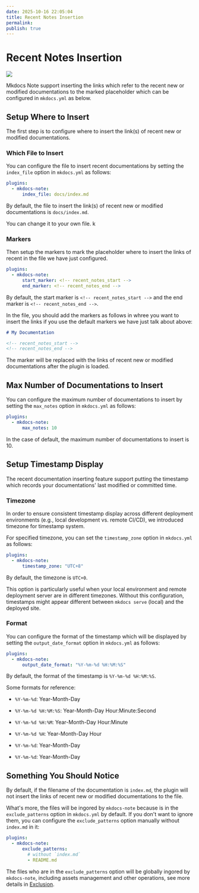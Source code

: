 ```yaml
---
date: 2025-10-16 22:05:04
title: Recent Notes Insertion
permalink: 
publish: true
---
```


# Recent Notes Insertion

![](recent_insert_demo.png)

Mkdocs Note support inserting the links which refer to the recent new or modified documentations to the marked placeholder which can be configured in `mkdocs.yml` as below.

## Setup Where to Insert

The first step is to configure where to insert the link(s) of recent new or modified documentations.

### Which File to Insert

You can configure the file to insert recent documentations by setting the `index_file` option in `mkdocs.yml` as follows:

```yaml
plugins:
  - mkdocs-note:
      index_file: docs/index.md
```

By default, the file to insert the link(s) of recent new or modified documentations is `docs/index.md`.

You can change it to your own file.
k
### Markers

Then setup the markers to mark the placeholder where to insert the links of recent in the file we have just configured.

```yaml
plugins:
  - mkdocs-note:
      start_marker: <!-- recent_notes_start -->
      end_marker: <!-- recent_notes_end -->
```

By default, the start marker is `<!-- recent_notes_start -->` and the end marker is `<!-- recent_notes_end -->`.

In the file, you should add the markers as follows in whree you want to insert the links if you use the default markers we have just talk about above:

```markdown
# My Documentation

<!-- recent_notes_start -->
<!-- recent_notes_end -->
```

The marker will be replaced with the links of recent new or modified documentations after the plugin is loaded.

## Max Number of Documentations to Insert

You can configure the maximum number of documentations to insert by setting the `max_notes` option in `mkdocs.yml` as follows:

```yaml
plugins:
  - mkdocs-note:
      max_notes: 10
```

In the case of default, the maximum number of documentations to insert is 10.

## Setup Timestamp Display

The recent documentation inserting feature support putting the timestamp which records your documentations' last modified or committed time.

### Timezone

In order to ensure consistent timestamp display across different deployment environments (e.g., local development vs. remote CI/CD), we introduced timezone for timestamp system.

For specified timezone, you can set the `timestamp_zone` option in `mkdocs.yml` as follows:

```yaml
plugins:
  - mkdocs-note:
      timestamp_zone: "UTC+8"
```

By default, the timezone is `UTC+0`.

This option is particularly useful when your local environment and remote deployment server are in different timezones. Without this configuration, timestamps might appear different between `mkdocs serve` (local) and the deployed site.

### Format

You can configure the format of the timestamp which will be displayed by setting the `output_date_format` option in `mkdocs.yml` as follows:

```yaml
plugins:
  - mkdocs-note:
      output_date_format: "%Y-%m-%d %H:%M:%S"
```

By default, the format of the timestamp is `%Y-%m-%d %H:%M:%S`.

Some formats for reference:

- `%Y-%m-%d`: Year-Month-Day

- `%Y-%m-%d %H:%M:%S`: Year-Month-Day Hour:Minute:Second

- `%Y-%m-%d %H:%M`: Year-Month-Day Hour:Minute

- `%Y-%m-%d %H`: Year-Month-Day Hour

- `%Y-%m-%d`: Year-Month-Day

- `%Y-%m-%d`: Year-Month-Day

## Something You Should Notice

By default, if the filename of the documentation is `index.md`, the plugin will not insert the links of recent new or modified documentations to the file.

What's more, the files will be ingored by `mkdocs-note` because is in the `exclude_patterns` option in `mkdocs.yml` by default. If you don't want to ignore them, you can configure the `exclude_patterns` option manually without `index.md` in it:

```yaml
plugins:
  - mkdocs-note:
      exclude_patterns:
        # without `index.md`
        - README.md
```

The files who are in the `exclude_patterns` option will be globally ingored by `mkdocs-note`, including assets management and other operations, see more details in [Exclusion](exclusion.md).
